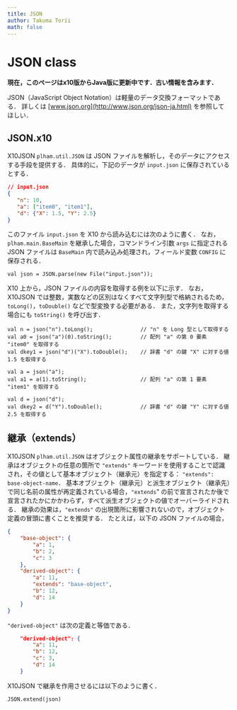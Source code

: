 ```yaml
---
title: JSON
author: Takuma Torii
math: false
---
```


# JSON class

**現在，このページはx10版からJava版に更新中です．古い情報を含みます．**

JSON（JavaScript Object Notation）は軽量のデータ交換フォーマットである．
詳しくは [www.json.org](http://www.json.org/json-ja.html) を参照してほしい．


## JSON.x10

X10JSON `plham.util.JSON` は JSON ファイルを解析し，そのデータにアクセスする手段を提供する．
具体的に，下記のデータが `input.json` に保存されているとする．

```json
// input.json
{
   "n": 10,
   "a": ["item0", "item1"],
   "d": {"X": 1.5, "Y": 2.5}
}
```

このファイル  `input.json` を X10 から読み込むには次のように書く．
なお，`plham.main.BaseMain` を継承した場合，コマンドライン引数 `args` に指定される JSON ファイルは `BaseMain` 内で読み込み処理され，フィールド変数 `CONFIG` に保存される．

```x10
val json = JSON.parse(new File("input.json"));
```

X10 上から，JSON ファイルの内容を取得する例を以下に示す．
なお，X10JSON では整数，実数などの区別はなくすべて文字列型で格納されるため，`toLong()`，`toDouble()` などで型変換する必要がある．
また，文字列を取得する場合にも `toString()` を呼び出す．

```x10
val n = json("n").toLong();               // "n" を Long 型として取得する
val a0 = json("a")(0).toString();         // 配列 "a" の第 0 要素 "item0" を取得する
val dkey1 = json("d")("X").toDouble();    // 辞書 "d" の鍵 "X" に対する値 1.5 を取得する

val a = json("a");
val a1 = a(1).toString();                 // 配列 "a" の第 1 要素 "item1" を取得する

val d = json("d");
val dkey2 = d("Y").toDouble();            // 辞書 "d" の鍵 "Y" に対する値 2.5 を取得する
```


## 継承（extends）

X10JSON `plham.util.JSON` はオブジェクト属性の継承をサポートしている．
継承はオブジェクトの任意の箇所で `"extends"` キーワードを使用することで認識され，その値として基本オブジェクト（継承元）を指定する： `"extends": base-object-name`．
基本オブジェクト（継承元）と派生オブジェクト（継承先）で同じ名前の属性が再定義されている場合，`"extends`" の前で宣言されたか後で宣言されたかにかかわらず，すべて派生オブジェクトの値でオーバーライドされる．
継承の効果は，`"extends"` の出現箇所に影響されないので，オブジェクト定義の冒頭に書くことを推奨する．
たとえば，以下の JSON ファイルの場合，

```json
{
    "base-object": {
        "a": 1,
        "b": 2,
        "c": 3
    },
    "derived-object": {
        "a": 11,
        "extends": "base-object",
        "b": 12,
        "d": 14
    }
}
```

`"derived-object"` は次の定義と等価である．

```json
    "derived-object": {
        "a": 11,
        "b": 12,
        "c": 3,
        "d": 14
    }
```

X10JSON で継承を作用させるには以下のように書く．

```x10
JSON.extend(json)
```

